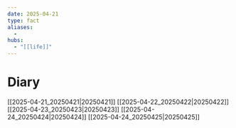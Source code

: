 ```yaml
---
date: 2025-04-21
type: fact
aliases:
  -
hubs:
  - "[[life]]"
---
```


# Diary

[[2025-04-21_20250421|20250421]]
[[2025-04-22_20250422|20250422]]
[[2025-04-23_20250423|20250423]]
[[2025-04-24_20250424|20250424]]
[[2025-04-24_20250425|20250425]]
